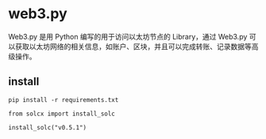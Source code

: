 
# web3.py
Web3.py 是用 Python 编写的用于访问以太坊节点的 Library，通过 Web3.py 可以获取以太坊网络的相关信息，如账户、区块，并且可以完成转账、记录数据等高级操作。

## install

```shell
pip install -r requirements.txt

from solcx import install_solc

install_solc("v0.5.1")

```